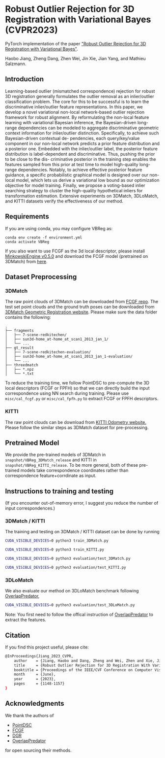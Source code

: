 # Robust Outlier Rejection for 3D Registration with Variational Bayes (CVPR2023)

PyTorch implementation of the paper ["Robust Outlier Rejection for 3D Registration with Variational Bayes"](https://openaccess.thecvf.com/content/CVPR2023/papers/Jiang_Robust_Outlier_Rejection_for_3D_Registration_With_Variational_Bayes_CVPR_2023_paper.pdf).

Haobo Jiang, Zheng Dang, Zhen Wei, Jin Xie, Jian Yang, and Mathieu Salzmann.

## Introduction

Learning-based outlier (mismatched correspondence) rejection for robust 3D registration generally formulates the outlier removal as an inlier/outlier classification problem. The core for this to be successful is to learn the discriminative inlier/outlier feature representations. In this paper, we develop a novel variational non-local network-based outlier rejection framework for robust alignment. By reformulating the non-local feature learning with variational Bayesian inference, the Bayesian-driven long-range dependencies can be modeled to aggregate discriminative geometric context information for inlier/outlier distinction. Specifically, to achieve such Bayesian-driven contextual de- pendencies, each query/key/value component in our non-local network predicts a prior feature distribution and a posterior one. Embedded with the inlier/outlier label, the posterior feature distribution is label-dependent and discriminative. Thus, pushing the prior to be close to the dis- criminative posterior in the training step enables the features sampled from this prior at test time to model high-quality long-range dependencies. Notably, to achieve effective posterior feature guidance, a specific probabilistic graphical model is designed over our non-local model, which lets us derive a variational low bound as our optimization objective for model training. Finally, we propose a voting-based inlier searching strategy to cluster the high-quality hypothetical inliers for transformation estimation. Extensive experiments on 3DMatch, 3DLoMatch, and KITTI datasets verify the effectiveness of our method.


## Requirements

If you are using conda, you may configure VBReg as:

    conda env create -f environment.yml
    conda activate VBReg

If you also want to use FCGF as the 3d local descriptor, please install [MinkowskiEngine v0.5.0](https://github.com/NVIDIA/MinkowskiEngine) and download the FCGF model (pretrained on 3DMatch) from [here](http://node2.chrischoy.org/data/projects/DGR/ResUNetBN2C-feat32-3dmatch-v0.05.pth).

## Dataset Preprocessing

### 3DMatch

The raw point clouds of 3DMatch can be downloaded from [FCGF repo](http://node2.chrischoy.org/data/datasets/registration/threedmatch.tgz). The test set point clouds and the ground truth poses can be downloaded from [3DMatch Geometric Registration website](http://3dmatch.cs.princeton.edu/#geometric-registration-benchmark). 
Please make sure the data folder contains the following:

```
.                          
├── fragments                 
│   ├── 7-scene-redkitechen/       
│   ├── sun3d-home_at-home_at_scan1_2013_jan_1/      
│   └── ...                
├── gt_result                   
│   ├── 7-scene-redkitechen-evaluation/   
│   ├── sun3d-home_at-home_at_scan1_2013_jan_1-evaluation/
│   └── ...         
├── threedmatch            
│   ├── *.npz
│   └── *.txt                            
```

To reduce the training time, we follow PointDSC to pre-compute the 3D local descriptors (FCGF or FPFH) so that we can directly build the input correspondence using NN search during training. Please use `misc/cal_fcgf.py` or `misc/cal_fpfh.py` to extract FCGF or FPFH descriptors. 

### KITTI

The raw point clouds can be download from [KITTI Odometry website.](http://www.cvlibs.net/datasets/kitti/eval_odometry.php) Please follow the similar steps as 3DMatch dataset for pre-processing.

## Pretrained Model

We provide the pre-trained models of 3DMatch in `snapshot/VBReg_3DMatch_release` and KITTI in `snapshot/VBReg_KITTI_release`. 
To be more general, both of these pre-trained models take correspondence coordinates rather than correspondence feature+corrdinate as input.  


## Instructions to training and testing

(If you encounter out-of-memory error, I suggest you reduce the number of input correspondences.)

### 3DMatch / KITTI 

The training and testing on 3DMatch / KITTI dataset can be done by running
```bash
CUDA_VISIBLE_DEVICES=0 python3 train_3DMatch.py

CUDA_VISIBLE_DEVICES=0 python3 train_KITTI.py

CUDA_VISIBLE_DEVICES=0 python3 evaluation/test_3DMatch.py

CUDA_VISIBLE_DEVICES=0 python3 evaluation/test_KITTI.py
```


### 3DLoMatch
We also evaluate our method on 3DLoMatch benchmark following [OverlapPredator](https://github.com/ShengyuH/OverlapPredator),
```bash
CUDA_VISIBLE_DEVICES=0 python3 evaluation/test_3DLoMatch.py
```
Note: You first need to follow the offical instruction of [OverlapPredator](https://github.com/ShengyuH/OverlapPredator) to extract the features.

## Citation

If you find this project useful, please cite:

```bash
@InProceedings{Jiang_2023_CVPR,
    author    = {Jiang, Haobo and Dang, Zheng and Wei, Zhen and Xie, Jin and Yang, Jian and Salzmann, Mathieu},
    title     = {Robust Outlier Rejection for 3D Registration With Variational Bayes},
    booktitle = {Proceedings of the IEEE/CVF Conference on Computer Vision and Pattern Recognition (CVPR)},
    month     = {June},
    year      = {2023},
    pages     = {1148-1157}
}
```

## Acknowledgments
We thank the authors of 
- [PointDSC](https://github.com/XuyangBai/PointDSC)
- [FCGF](https://github.com/chrischoy/FCGF)
- [DGR](https://github.com/chrischoy/DeepGlobalRegistration)
- [OverlapPredator](https://github.com/ShengyuH/OverlapPredator)

for open sourcing their methods.
